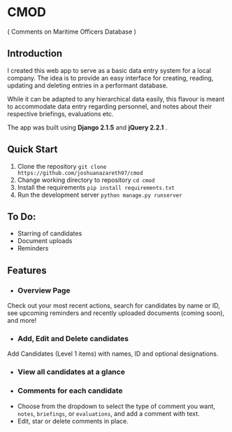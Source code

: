 # CMOD
( Comments on Maritime Officers Database )

## Introduction

  I created this web app to serve as a basic data entry system for a local company. The idea is to provide an easy interface for creating, reading, updating and deleting entries in a performant database.

  While it can be adapted to any hierarchical data easily, this flavour is meant to accommodate data entry regarding personnel, and notes about their respective briefings, evaluations etc.

  The app was built using **Django 2.1.5** and **jQuery 2.2.1** .

## Quick Start

  1. Clone the repository
    `git clone https://github.com/joshuanazareth97/cmod`
  2. Change working directory to repository
    `cd cmod`
  3. Install the requirements
    `pip install requirements.txt`
  4. Run the development server
    `python manage.py runserver`


## To Do:
  - Starring of candidates
  - Document uploads
  - Reminders


## Features

  - ### Overview Page
  Check out your most recent actions, search for candidates by name or ID, see upcoming reminders and recently uploaded documents (coming soon), and more!

  - ### Add, Edit and Delete candidates
  Add Candidates (Level 1 items) with names, ID and optional designations.

  - ### View all candidates at a glance


  - ### Comments for each candidate
  * Choose from the dropdown to select the type of comment you want, `notes`, `briefings`, or `evaluations`, and add a comment with text.
  * Edit, star or delete comments in place.
